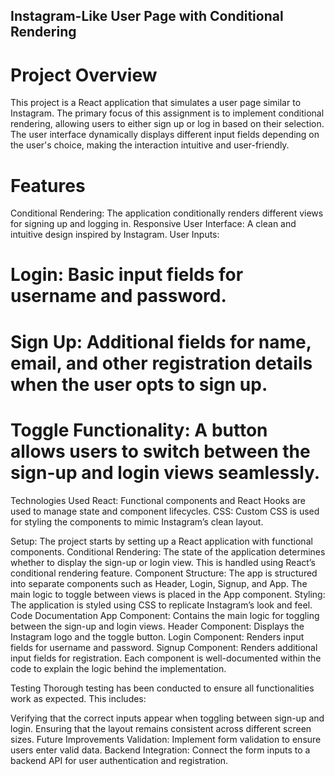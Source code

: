 ## Instagram-Like User Page with Conditional Rendering
# Project Overview
This project is a React application that simulates a user page similar to Instagram. The primary focus of this assignment is to implement conditional rendering, allowing users to either sign up or log in based on their selection. The user interface dynamically displays different input fields depending on the user's choice, making the interaction intuitive and user-friendly.

# Features
Conditional Rendering: The application conditionally renders different views for signing up and logging in.
Responsive User Interface: A clean and intuitive design inspired by Instagram.
User Inputs:
# Login: Basic input fields for username and password.
# Sign Up: Additional fields for name, email, and other registration details when the user opts to sign up.
# Toggle Functionality: A button allows users to switch between the sign-up and login views seamlessly.
Technologies Used
React: Functional components and React Hooks are used to manage state and component lifecycles.
CSS: Custom CSS is used for styling the components to mimic Instagram’s clean layout.

Setup: The project starts by setting up a React application with functional components.
Conditional Rendering: The state of the application determines whether to display the sign-up or login view. This is handled using React’s conditional rendering feature.
Component Structure: The app is structured into separate components such as Header, Login, Signup, and App. The main logic to toggle between views is placed in the App component.
Styling: The application is styled using CSS to replicate Instagram’s look and feel.
Code Documentation
App Component: Contains the main logic for toggling between the sign-up and login views.
Header Component: Displays the Instagram logo and the toggle button.
Login Component: Renders input fields for username and password.
Signup Component: Renders additional input fields for registration.
Each component is well-documented within the code to explain the logic behind the implementation.

Testing
Thorough testing has been conducted to ensure all functionalities work as expected. This includes:

Verifying that the correct inputs appear when toggling between sign-up and login.
Ensuring that the layout remains consistent across different screen sizes.
Future Improvements
Validation: Implement form validation to ensure users enter valid data.
Backend Integration: Connect the form inputs to a backend API for user authentication and registration.
